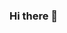 ### Hi there 👋

<!--
**kzngr/kzngr** is a ✨ _special_ ✨ repository because its `README.md` (this file) appears on your GitHub profile.

just a way to express my creativity as a guitarist, musician in general, photographer and -less creative- as EMdoc
-->
